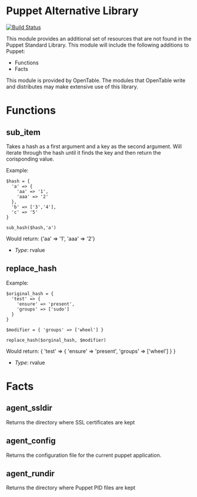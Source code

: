 # Puppet Alternative Library #

[![Build
Status](https://secure.travis-ci.org/opentable/puppet-altlib.png)](https://secure.travis-ci.org/opentable/puppet-altlib.png)

This module provides an additional set of resources that are not found in the Puppet Standard Library. This module will include the following additions to Puppet:

* Functions
* Facts

This module is provided by OpenTable. The modules that OpenTable write and distributes may make extensive use of this library.

# Functions #

sub_item
---
Takes a hash as a first argument and a key as the second argument. Will iterate through the hash until it finds the key and then return the corisponding value.

Example:

    $hash = {
      'a' => {
        'aa' => '1',
        'aaa' => '2'
      },
      'b' => ['3','4'],
      'c' => '5'
    }

    sub_hash($hash,'a')

Would return: {'aa' => '1', 'aaa' => '2'}

- *Type*: rvalue

replace_hash
---

Example:

    $original_hash = {
      'test' => {
        'ensure' => 'present',
        'groups' => ['sudo']
      }
    }

    $modifier = { 'groups' => ['wheel'] }

    replace_hash($orginal_hash, $modifier)

Would return: { 'test' => { 'ensure' => 'present', 'groups' => ['wheel'] } }

- *Type*: rvalue

# Facts #

agent_ssldir
---
Returns the directory where SSL certificates are kept

agent_config
---
Returns the configuration file for the current puppet application.

agent_rundir
---
Returns the directory where Puppet PID files are kept